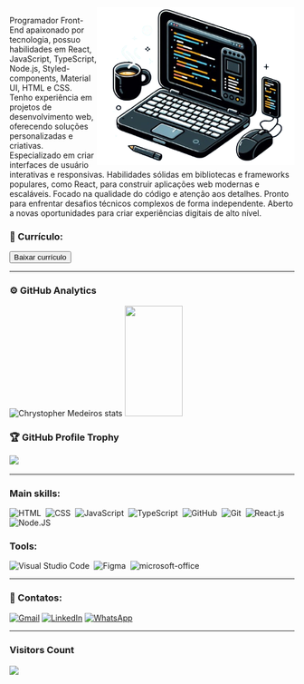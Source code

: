 

<img src="./componentes/notebookcafe.png" alt="ilustração de um computador" min-width="400px" max-width="350px" width="350px" align="right">

<p  align="left">
Programador Front-End apaixonado por tecnologia, possuo habilidades em React, JavaScript, TypeScript, Node.js, Styled-components, Material UI, HTML e CSS. Tenho experiência em projetos de desenvolvimento web, oferecendo soluções personalizadas e criativas. Especializado em criar interfaces de usuário interativas e responsivas. Habilidades sólidas em bibliotecas e frameworks populares, como React, para construir aplicações web modernas e escaláveis. Focado na qualidade do código e atenção aos detalhes. Pronto para enfrentar desafios técnicos complexos de forma independente. Aberto a novas oportunidades para criar experiências digitais de alto nível. 
</p>


### 📃 Currículo:
<a href="https://cmsportfolioprofissional.netlify.app/assets/cv-fe20d0b7.pdf"> <button>Baixar currículo </button> </a>

--- 
### ⚙️ GitHub Analytics

<div align="left">  
  <img width="45%" height="195px" src="https://github-readme-stats.vercel.app/api?username=chrystophermedeiros&show_icons=true&count_private=true&hide_border=true&title_color=00bfbf&icon_color=00bfbf&text_color=c9d1d9&bg_color=0d1117" alt="Chrystopher Medeiros stats" /> 
  <img width="45%" height="195px" src="https://github-readme-stats.vercel.app/api/top-langs/?username=chrystophermedeiros&layout=compact&hide_border=true&title_color=00bfbf&text_color=00bfbf&bg_color=0d1117" />

</div>



### 🏆 GitHub Profile Trophy

<p align="left">
  <img src="https://github-profile-trophy.vercel.app/?username=chrystophermedeiros&theme=dracula&row=2&no-bg=true&column=4&margin-w=15&margin-h=15" />
</p>

---
### Main skills:


![HTML](https://img.shields.io/badge/HTML5-E34F26?style=for-the-badge&logo=html5&logoColor=white)&nbsp;
![CSS](https://img.shields.io/badge/CSS3-1572B6?style=for-the-badge&logo=css3&logoColor=white)&nbsp;
![JavaScript](https://img.shields.io/badge/JavaScript-F7DF1E?style=for-the-badge&logo=javascript&logoColor=black)&nbsp;
![TypeScript](https://img.shields.io/badge/TypeScript-007ACC?style=for-the-badge&logo=typescript&logoColor=white)&nbsp;
![GitHub](https://img.shields.io/badge/GitHub-100000?style=for-the-badge&logo=github&logoColor=white)&nbsp;
![Git](https://img.shields.io/badge/GIT-E44C30?style=for-the-badge&logo=git&logoColor=white)&nbsp;
![React.js](https://img.shields.io/badge/React-20232A?style=for-the-badge&logo=react&logoColor=61DAFB)&nbsp;
![Node.JS](https://img.shields.io/badge/Node.js-43853D?style=for-the-badge&logo=node.js&logoColor=white)&nbsp;

### Tools:

![Visual Studio Code](https://img.shields.io/badge/Visual_Studio_Code-0078D4?style=for-the-badge&logo=visual%20studio%20code&logoColor=white)&nbsp;
![Figma](https://img.shields.io/badge/Figma-F24E1E?style=for-the-badge&logo=figma&logoColor=white)&nbsp;
![microsoft-office](https://img.shields.io/badge/Microsoft_Office-D83B01?style=for-the-badge&logo=microsoft-office&logoColor=white)&nbsp;

--- 
### 📲 Contatos:

<p align="left">
  <a href="mailto:chrystopher312@gmail.com" title="Gmail">
  <img src="https://img.shields.io/badge/-Gmail-FF0000?style=flat-square&labelColor=FF0000&logo=gmail&logoColor=white&link=LINK-DO-SEU-GMAIL" alt="Gmail"/></a>
  <a href="https://www.linkedin.com/in/chrystopher-medeiros" title="LinkedIn">
  <img src="https://img.shields.io/badge/-Linkedin-0e76a8?style=flat-square&logo=Linkedin&logoColor=white&link=LINK-DO-SEU-LINKEDIN" alt="LinkedIn"/></a>
  <a href="https://api.whatsapp.com/send?phone=+998061512" title="WhatsApp">
  <img src="https://img.shields.io/badge/-WhatsApp-25d366?style=flat-square&labelColor=25d366&logo=whatsapp&logoColor=white&link=API-DO-SEU-WHATSAPP" alt="WhatsApp"/></a>
</p>

--- 

### Visitors Count

<div align="left">
<p align="left"><img align="center" src="https://profile-counter.glitch.me/{chrystophermedeiros}/count.svg" /></p> 
<br></div>
